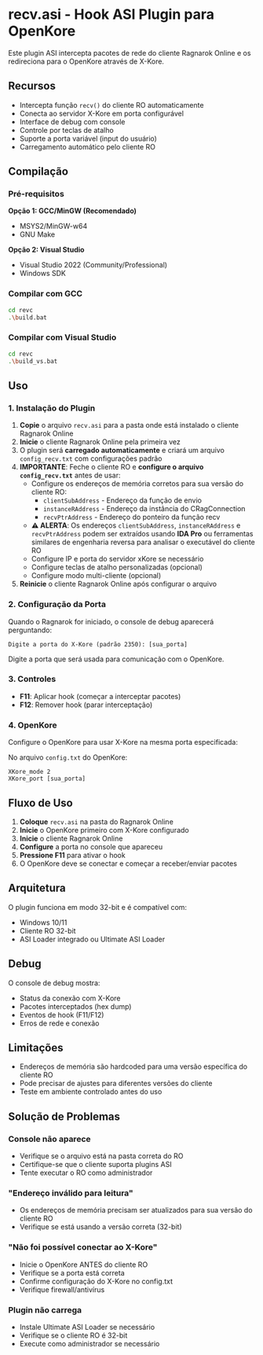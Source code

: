 # recv.asi - Hook ASI Plugin para OpenKore

Este plugin ASI intercepta pacotes de rede do cliente Ragnarok Online e os redireciona para o OpenKore através de X-Kore.

## Recursos

- Intercepta função `recv()` do cliente RO automaticamente
- Conecta ao servidor X-Kore em porta configurável
- Interface de debug com console
- Controle por teclas de atalho
- Suporte a porta variável (input do usuário)
- Carregamento automático pelo cliente RO

## Compilação

### Pré-requisitos
**Opção 1: GCC/MinGW (Recomendado)**
- MSYS2/MinGW-w64
- GNU Make

**Opção 2: Visual Studio**
- Visual Studio 2022 (Community/Professional)
- Windows SDK

### Compilar com GCC
```bash
cd revc
.\build.bat
```

### Compilar com Visual Studio
```bash
cd revc
.\build_vs.bat
```

## Uso

### 1. Instalação do Plugin
1. **Copie** o arquivo `recv.asi` para a pasta onde está instalado o cliente Ragnarok Online
2. **Inicie** o cliente Ragnarok Online pela primeira vez
3. O plugin será **carregado automaticamente** e criará um arquivo `config_recv.txt` com configurações padrão
4. **IMPORTANTE**: Feche o cliente RO e **configure o arquivo `config_recv.txt`** antes de usar:
   - Configure os endereços de memória corretos para sua versão do cliente RO:
     - `clientSubAddress` - Endereço da função de envio
     - `instanceRAddress` - Endereço da instância do CRagConnection  
     - `recvPtrAddress` - Endereço do ponteiro da função recv
   - **⚠️ ALERTA**: Os endereços `clientSubAddress`, `instanceRAddress` e `recvPtrAddress` podem ser extraídos usando **IDA Pro** ou ferramentas similares de engenharia reversa para analisar o executável do cliente RO
   - Configure IP e porta do servidor xKore se necessário
   - Configure teclas de atalho personalizadas (opcional)
   - Configure modo multi-cliente (opcional)
5. **Reinicie** o cliente Ragnarok Online após configurar o arquivo

### 2. Configuração da Porta
Quando o Ragnarok for iniciado, o console de debug aparecerá perguntando:
```
Digite a porta do X-Kore (padrão 2350): [sua_porta]
```
Digite a porta que será usada para comunicação com o OpenKore.

### 3. Controles
- **F11**: Aplicar hook (começar a interceptar pacotes)
- **F12**: Remover hook (parar interceptação)

### 4. OpenKore
Configure o OpenKore para usar X-Kore na mesma porta especificada:

No arquivo `config.txt` do OpenKore:
```
XKore_mode 2
XKore_port [sua_porta]
```

## Fluxo de Uso

1. **Coloque** `recv.asi` na pasta do Ragnarok Online
2. **Inicie** o OpenKore primeiro com X-Kore configurado
3. **Inicie** o cliente Ragnarok Online
4. **Configure** a porta no console que apareceu
5. **Pressione F11** para ativar o hook
6. O OpenKore deve se conectar e começar a receber/enviar pacotes

## Arquitetura

O plugin funciona em modo 32-bit e é compatível com:
- Windows 10/11
- Cliente RO 32-bit
- ASI Loader integrado ou Ultimate ASI Loader

## Debug

O console de debug mostra:
- Status da conexão com X-Kore
- Pacotes interceptados (hex dump)
- Eventos de hook (F11/F12)
- Erros de rede e conexão

## Limitações

- Endereços de memória são hardcoded para uma versão específica do cliente RO
- Pode precisar de ajustes para diferentes versões do cliente
- Teste em ambiente controlado antes do uso

## Solução de Problemas

### Console não aparece
- Verifique se o arquivo está na pasta correta do RO
- Certifique-se que o cliente suporta plugins ASI
- Tente executar o RO como administrador

### "Endereço inválido para leitura"
- Os endereços de memória precisam ser atualizados para sua versão do cliente RO
- Verifique se está usando a versão correta (32-bit)

### "Não foi possível conectar ao X-Kore"
- Inicie o OpenKore ANTES do cliente RO
- Verifique se a porta está correta
- Confirme configuração do X-Kore no config.txt
- Verifique firewall/antivírus

### Plugin não carrega
- Instale Ultimate ASI Loader se necessário
- Verifique se o cliente RO é 32-bit
- Execute como administrador se necessário 